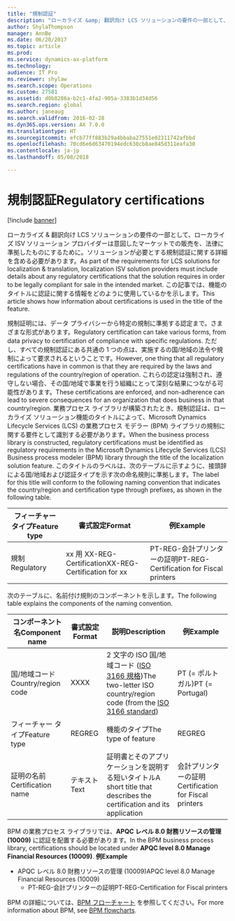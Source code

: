 ```yaml
---
title: "規制認証"
description: "ローカライズ &amp; 翻訳向け LCS ソリューションの要件の一部として、ローカライズ ISV ソリューション プロバイダーは意図したマーケットでの販売を、法律に準拠したものにするために。ソリューションが必要とする規制認証に関する詳細を含める必要があります。 この記事では、機能のタイトルに認証に関する情報をどのように使用しているかを示します。"
author: ShylaThompson
manager: AnnBe
ms.date: 06/20/2017
ms.topic: article
ms.prod: 
ms.service: dynamics-ax-platform
ms.technology: 
audience: IT Pro
ms.reviewer: shylaw
ms.search.scope: Operations
ms.custom: 27581
ms.assetid: d0b8286a-b2c1-4fa2-905a-3383b1d34d56
ms.search.region: global
ms.author: janeaug
ms.search.validfrom: 2016-02-28
ms.dyn365.ops.version: AX 7.0.0
ms.translationtype: HT
ms.sourcegitcommit: efcb77ff883b29a4bbaba27551e02311742afbbd
ms.openlocfilehash: 70cd6e6d63470194edc630cb8ae845d311eafa30
ms.contentlocale: ja-jp
ms.lasthandoff: 05/08/2018

---
```


# <a name="regulatory-certifications"></a><span data-ttu-id="e6800-104">規制認証</span><span class="sxs-lookup"><span data-stu-id="e6800-104">Regulatory certifications</span></span>

[!include [banner](../includes/banner.md)]

<span data-ttu-id="e6800-105">ローカライズ &amp; 翻訳向け LCS ソリューションの要件の一部として、ローカライズ ISV ソリューション プロバイダーは意図したマーケットでの販売を、法律に準拠したものにするために。ソリューションが必要とする規制認証に関する詳細を含める必要があります。</span><span class="sxs-lookup"><span data-stu-id="e6800-105">As part of the requirements for LCS solutions for localization &amp; translation, localization ISV solution providers must include details about any regulatory certifications that the solution requires in order to be legally compliant for sale in the intended market.</span></span> <span data-ttu-id="e6800-106">この記事では、機能のタイトルに認証に関する情報をどのように使用しているかを示します。</span><span class="sxs-lookup"><span data-stu-id="e6800-106">This article shows how information about certifications is used in the title of the feature.</span></span>

<span data-ttu-id="e6800-107">規制証明には、データ プライバシーから特定の規制に準拠する認定まで。さまざまな形式があります。</span><span class="sxs-lookup"><span data-stu-id="e6800-107">Regulatory certification can take various forms, from data privacy to certification of compliance with specific regulations.</span></span> <span data-ttu-id="e6800-108">ただし、すべての規制認証にある共通の 1 つの点は、実施するの国/地域の法令や規制によって要求されるということです。</span><span class="sxs-lookup"><span data-stu-id="e6800-108">However, one thing that all regulatory certifications have in common is that they are required by the laws and regulations of the country/region of operation.</span></span> <span data-ttu-id="e6800-109">これらの認定は強制され、遵守しない場合、その国/地域で事業を行う組織にとって深刻な結果につながる可能性があります。</span><span class="sxs-lookup"><span data-stu-id="e6800-109">These certifications are enforced, and non-adherence can lead to severe consequences for an organization that does business in that country/region.</span></span> <span data-ttu-id="e6800-110">業務プロセス ライブラリが構築されたとき、規制認証は、ローカライズ ソリューション機能のタイトルによって、Microsoft Dynamics Lifecycle Services (LCS) の業務プロセス モデラー (BPM) ライブラリの規制に関する要件として識別する必要があります。</span><span class="sxs-lookup"><span data-stu-id="e6800-110">When the business process library is constructed, regulatory certifications must be identified as regulatory requirements in the Microsoft Dynamics Lifecycle Services (LCS) Business process modeler (BPM) library through the title of the localization solution feature.</span></span> <span data-ttu-id="e6800-111">このタイトルのラベルは、次のテーブルに示すように、接頭辞による国/地域および認証タイプを示す次の命名規則に準拠します。</span><span class="sxs-lookup"><span data-stu-id="e6800-111">The label for this title will conform to the following naming convention that indicates the country/region and certification type through prefixes, as shown in the following table.</span></span>

| <span data-ttu-id="e6800-112">フィーチャー タイプ</span><span class="sxs-lookup"><span data-stu-id="e6800-112">Feature type</span></span> | <span data-ttu-id="e6800-113">書式設定</span><span class="sxs-lookup"><span data-stu-id="e6800-113">Format</span></span>                      | <span data-ttu-id="e6800-114">例</span><span class="sxs-lookup"><span data-stu-id="e6800-114">Example</span></span>                                  |
|--------------|-----------------------------|------------------------------------------|
| <span data-ttu-id="e6800-115">規制</span><span class="sxs-lookup"><span data-stu-id="e6800-115">Regulatory</span></span>   | <span data-ttu-id="e6800-116">xx 用 XX-REG-Certification</span><span class="sxs-lookup"><span data-stu-id="e6800-116">XX-REG-Certification for xx</span></span> | <span data-ttu-id="e6800-117">PT-REG-会計プリンターの証明</span><span class="sxs-lookup"><span data-stu-id="e6800-117">PT-REG-Certification for Fiscal printers</span></span> |

<span data-ttu-id="e6800-118">次のテーブルに、名前付け規則のコンポーネントを示します。</span><span class="sxs-lookup"><span data-stu-id="e6800-118">The following table explains the components of the naming convention.</span></span>

| <span data-ttu-id="e6800-119">コンポーネント名</span><span class="sxs-lookup"><span data-stu-id="e6800-119">Component name</span></span>      |  <span data-ttu-id="e6800-120">書式設定</span><span class="sxs-lookup"><span data-stu-id="e6800-120">Format</span></span> | <span data-ttu-id="e6800-121">説明</span><span class="sxs-lookup"><span data-stu-id="e6800-121">Description</span></span>                                                                                                                   | <span data-ttu-id="e6800-122">例</span><span class="sxs-lookup"><span data-stu-id="e6800-122">Example</span></span>                           |
|---------------------|---------|-------------------------------------------------------------------------------------------------------------------------------|-----------------------------------|
| <span data-ttu-id="e6800-123">国/地域コード</span><span class="sxs-lookup"><span data-stu-id="e6800-123">Country/region code</span></span> | <span data-ttu-id="e6800-124">XX</span><span class="sxs-lookup"><span data-stu-id="e6800-124">XX</span></span>      | <span data-ttu-id="e6800-125">2 文字の ISO 国/地域コード ([ISO 3166 規格](http://www.iso.org/iso/country_names_and_code_elements))</span><span class="sxs-lookup"><span data-stu-id="e6800-125">The two-letter ISO country/region code (from the [ISO 3166 standard](http://www.iso.org/iso/country_names_and_code_elements))</span></span> | <span data-ttu-id="e6800-126">PT (= ポルトガル)</span><span class="sxs-lookup"><span data-stu-id="e6800-126">PT (= Portugal)</span></span>                   |
| <span data-ttu-id="e6800-127">フィーチャー タイプ</span><span class="sxs-lookup"><span data-stu-id="e6800-127">Feature type</span></span>        | <span data-ttu-id="e6800-128">REG</span><span class="sxs-lookup"><span data-stu-id="e6800-128">REG</span></span>     | <span data-ttu-id="e6800-129">機能のタイプ</span><span class="sxs-lookup"><span data-stu-id="e6800-129">The type of feature</span></span>                                                                                                           | <span data-ttu-id="e6800-130">REG</span><span class="sxs-lookup"><span data-stu-id="e6800-130">REG</span></span>                               |
| <span data-ttu-id="e6800-131">証明の名前</span><span class="sxs-lookup"><span data-stu-id="e6800-131">Certification name</span></span>  | <span data-ttu-id="e6800-132">テキスト</span><span class="sxs-lookup"><span data-stu-id="e6800-132">Text</span></span>    | <span data-ttu-id="e6800-133">証明書とそのアプリケーションを説明する短いタイトル</span><span class="sxs-lookup"><span data-stu-id="e6800-133">A short title that describes the certification and its application</span></span>                                                            | <span data-ttu-id="e6800-134">会計プリンターの証明</span><span class="sxs-lookup"><span data-stu-id="e6800-134">Certification for Fiscal printers</span></span> |

<span data-ttu-id="e6800-135">BPM の業務プロセス ライブラリでは、**APQC レベル 8.0 財務リソースの管理 (10009)** に認証を配置する必要があります。</span><span class="sxs-lookup"><span data-stu-id="e6800-135">In the BPM business process library, certifications should be located under **APQC level 8.0 Manage Financial Resources (10009)**.</span></span> <span data-ttu-id="e6800-136">**例**</span><span class="sxs-lookup"><span data-stu-id="e6800-136">**Example**</span></span>

-   <span data-ttu-id="e6800-137">APQC レベル 8.0 財務リソースの管理 (10009)</span><span class="sxs-lookup"><span data-stu-id="e6800-137">APQC level 8.0 Manage Financial Resources (10009)</span></span>
    -   <span data-ttu-id="e6800-138">PT-REG-会計プリンターの証明</span><span class="sxs-lookup"><span data-stu-id="e6800-138">PT-REG-Certification for Fiscal printers</span></span>

<span data-ttu-id="e6800-139">BPM の詳細については、[BPM フローチャート](../lifecycle-services/flowcharts-business-process-modeler.md) を参照してください。</span><span class="sxs-lookup"><span data-stu-id="e6800-139">For more information about BPM, see [BPM flowcharts](../lifecycle-services/flowcharts-business-process-modeler.md).</span></span>




